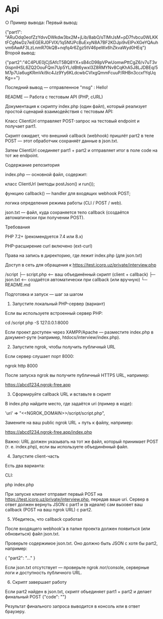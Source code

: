 
# Api
○	Пример вывода: 
Первый вывод:

{"part1": "ARuOdq0eofZzYdvvDWkdw3bx2M+jLib/8abO/sTIMrJsM+pD7fvbcu0WLKKtFCgNwDz7eiEGERJ0FVIX/1q5NfJPcBuExyN8A7BF2KDJpi9vEIPvXGeYQAuhvm6AwAF3LzLnmR70kQB+nqfq4r6Zgz5tV46peWx6hZkvaWyd0HEq"}
Второй вывод:


{"part2":"4C4PUE0jCjSAfcT5BQ8YX+sB4cD98pVPwUomwPttCgZ6/v7uT3v0ispnlHSL6ZQ2OouFQm7Up5YL/dBt6ywxl3Z8RMYNv8CqKhA5J8LJDBEq/5M7p7Ua6ugKRmVki9ic4Jz9Yy6KLdcwbCVIxgQmmFcuuP/RHBn3ccxfYqUqKg=="}


Последний вывод — отправленное "msg" :
Hello!



README — Работа с тестовым API (PHP, cURL)

Документация к скрипту index.php (один файл), который реализует простой сценарий взаимодействия с тестовым API:

Класс ClientUrl отправляет POST-запрос на тестовый endpoint и получает part1.

Скрипт ожидает, что внешний callback (webhook) пришлёт part2 в теле POST — этот обработчик сохраняёт данные в json.txt.

Затем ClientUrl соединяет part1 + part2 и отправляет итог в поле code на тот же endpoint.

Содержание репозитория

index.php — основной файл, содержит:

класс ClientUrl (методы postJson() и run());

функцию callback() — handler для входящих webhook POST;

логика определения режима работы (CLI / POST / web).

json.txt — файл, куда сохраняется тело callback (создаётся автоматически при получении POST).

Требования

PHP 7.2+ (рекомендуется 7.4 или 8.x)

PHP-расширение curl включено (ext-curl)

Права на запись в директорию, где лежит index.php (для json.txt)

Доступ в сеть для обращения к https://test.icorp.uz/private/interview.php

/script
  ├─ script.php        <-- ваш объединённый скрипт (client + callback)
  ├─ json.txt         <-- создаётся автоматически при callback (или вручную)
  └─ README.md




Подготовка и запуск — шаг за шагом
1) Запустите локальный PHP-сервер (вариант)

Если вы используете встроенный сервер PHP:

cd /script
php -S 127.0.0.1:8000


Если проект доступен через XAMPP/Apache — разместите index.php в документ-руте (например, htdocs/interview/index.php).

2) Запустите ngrok, чтобы получить публичный URL

Если сервер слушает порт 8000:

ngrok http 8000


После запуска ngrok вы получите публичный HTTPS URL, например:

https://abcd1234.ngrok-free.app

3) Сформируйте callback URL и вставьте в скрипт

В index.php найдите место, где задаётся uri (пример в коде):

'uri' => "<<NGROK_DOMAIN>>/script/script.php",


Замените на ваш public ngrok URL + путь к файлу, например:

https://abcd1234.ngrok-free.app/index.php


Важно: URL должен указывать на тот же файл, который принимает POST (т. е. index.php), если вы используете объединённый файл.

4) Запустите client-часть

Есть два варианта:

CLI:

php index.php

При запуске клиент отправит первый POST на https://test.icorp.uz/private/interview.php, передав ваше uri. Сервер в ответ должен вернуть JSON с part1 и (в идеале) сам вызовет ваш callback (POST на ваш ngrok URL) с part2.

5) Убедитесь, что callback сработал

После входящего webhook’а в папке проекта должен появиться (или обновиться) файл json.txt.

Проверьте содержимое json.txt. Оно должно быть JSON с хотя бы part2, например:

{ "part2": "..." }


Если json.txt отсутствует — проверьте ngrok лог/console, серверные логи и доступность публичного URL.

6) Скрипт завершает работу

Если part2 найден в json.txt, скрипт объединяет part1 + part2 и делает финальный POST {"code": "<concatenated>"}

Результат финального запроса выводится в консоль или в ответ браузеру.
